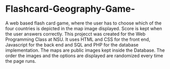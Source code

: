 # Flashcard-Geography-Game-

A web based flash card game, where the user has to choose which of the four countries is depicted in the map image displayed. Score is kept when the user answers correctly. 
This projecct was created for the Web Programming Class at NSU. 
It uses HTML and CSS for the front end, Javascript for the back end and SQL and PHP for the database implementation. 
The maps are public images kept inside the Database. The order the images and the options are displayed are randomized every time the page runs. 
